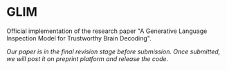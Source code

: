 # GLIM
Official implementation of the research paper "A Generative Language Inspection Model for Trustworthy Brain Decoding". 

*Our paper is in the final revision stage before submission. Once submitted, we will post it on preprint platform and release the code.*
